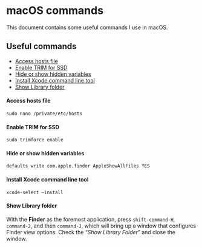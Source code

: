 # macOS commands

This document contains some useful commands I use in macOS.

## Useful commands

* [Access hosts file](#access-hosts-file)
* [Enable TRIM for SSD](#enable-trim-for-ssd)
* [Hide or show hidden variables](#hide-or-show-hidden-variable)
* [Install Xcode command line tool](#install-xcode-command-line-tool)
* [Show Library folder](#show-library-folder)

#### Access hosts file

```
sudo nano /private/etc/hosts
```

#### Enable TRIM for SSD

```
sudo trimforce enable
```

#### Hide or show hidden variables

```
defaults write com.apple.finder AppleShowAllFiles YES
```

#### Install Xcode command line tool

```
xcode-select —install
```

#### Show Library folder

With the __Finder__ as the foremost application, press `shift-command-H`, `command-2`, and then `command-J`, which will bring up a window that configures Finder view options. Check the “_Show Library Folder_” and close the window.
